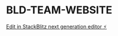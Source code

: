 # BLD-TEAM-WEBSITE

[Edit in StackBlitz next generation editor ⚡️](https://stackblitz.com/~/github.com/BladeEver00/BLD-TEAM-WEBSITE)